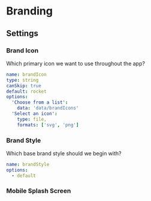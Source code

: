 # Branding

## Settings

### Brand Icon

Which primary icon we want to use throughout the app?

```yaml
name: brandIcon
type: string
canSkip: true
default: rocket
options:
  'Choose from a list':
    data: 'data/brandIcons'
  'Select an icon':
    type: file,
    formats: ['svg', 'png']
```

### Brand Style

Which base brand style should we begin with?

```yaml
name: brandStyle
options:
  - default
```

### Mobile Splash Screen
